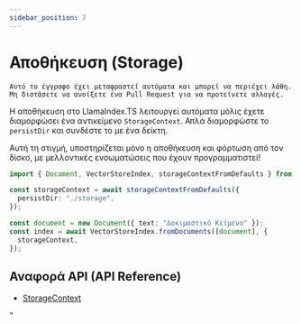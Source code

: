```yaml
---
sidebar_position: 7
---
```


# Αποθήκευση (Storage)

`Αυτό το έγγραφο έχει μεταφραστεί αυτόματα και μπορεί να περιέχει λάθη. Μη διστάσετε να ανοίξετε ένα Pull Request για να προτείνετε αλλαγές.`

Η αποθήκευση στο LlamaIndex.TS λειτουργεί αυτόματα μόλις έχετε διαμορφώσει ένα αντικείμενο `StorageContext`. Απλά διαμορφώστε το `persistDir` και συνδέστε το με ένα δείκτη.

Αυτή τη στιγμή, υποστηρίζεται μόνο η αποθήκευση και φόρτωση από τον δίσκο, με μελλοντικές ενσωματώσεις που έχουν προγραμματιστεί!

```typescript
import { Document, VectorStoreIndex, storageContextFromDefaults } from "./src";

const storageContext = await storageContextFromDefaults({
  persistDir: "./storage",
});

const document = new Document({ text: "Δοκιμαστικό Κείμενο" });
const index = await VectorStoreIndex.fromDocuments([document], {
  storageContext,
});
```

## Αναφορά API (API Reference)

- [StorageContext](../../api/interfaces/StorageContext.md)

"
